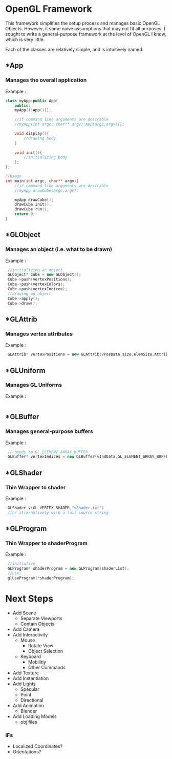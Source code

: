 # OpenGL Framework
This framework simplifies the setup process and manages basic OpenGL Objects. However, it some naive assumptions that may not fit all purposes. I sought to write a general-purpose framework at the level of OpenGL I know, which is very little.

Each of the classes are relatively simple, and is intuitively named:

## *App
### Manages the overall application

Example :

``` c++
class myApp:public App{
	public:
	myApp():App(){};

	//if command line arguments are desirable
	//myApp(int argc, char** argv):App(argc,argv){};

	void display(){
		//drawing body
	}
	
	void init(){
		//initializing body
	};
};

//Usage
int main(int argc, char** argv){
	//if command line arguments are desirable
	//myApp drawCube(argc,argv); 

	myApp drawCube();
	drawCube.init();
	drawCube.run();
	return 0;
}
```

## *GLObject
### Manages an object (i.e. what to be drawn)

Example :

``` c++
 //initializing an object
 GLObject* Cube = new GLObject();
 Cube->push(vertexPositions);
 Cube->push(vertexColors);
 Cube->push(vertexIndices);
 //drawing an object
 Cube->apply();
 Cube->draw();
```

## *GLAttrib
### Manages vertex attributes

Example :

``` c++
 GLAttrib* vertexPositions = new GLAttrib(vPosData,size,elemSize,AttribLocation);
```
## *GLUniform
### Manages GL Uniforms

Example : 

``` c++

```
## *GLBuffer
### Manages general-purpose buffers

Example :

``` c++
 // binds to GL_ELEMENT_ARRAY_BUFFER
 GLBuffer* vertexIndices = new GLBuffer(vIndData,GL_ELEMENT_ARRAY_BUFFER,size,typeSize,elemSize);
```

## *GLShader
### Thin Wrapper to shader

Example :

``` c++
 GLShader v(GL_VERTEX_SHADER,"vShader.txt")
 //or alternatively with a full source string
```

## *GLProgram
### Thin Wrapper to shaderProgram

Example :

``` c++
 //initialize
 GLProgram* shaderProgram = new GLProgram(shaderList);
 //use
 glUseProgram(*shaderProgram);
```
# Next Steps
* Add Scene
	* Separate Viewports
	* Contain Objects
* Add Camera
* Add Interactivity
	* Mouse
		* Rotate View
		* Object Selection
	* Keyboard
		* Mobilitiy
		* Other Commands
* Add Texture
* Add Instantiation
* Add Lights
	* Specular
	* Point
	* Directional
* Add Animation
	* Blender
* Add Loading Models
	* obj files

### IFs
* Localized Coordinates?
* Orientations?
